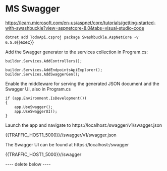 
# MS Swagger


https://learn.microsoft.com/en-us/aspnet/core/tutorials/getting-started-with-swashbuckle?view=aspnetcore-8.0&tabs=visual-studio-code

`dotnet add TodoApi.csproj package Swashbuckle.AspNetCore -v 6.5.0`{{exec}}

Add the Swagger generator to the services collection in Program.cs:

```
builder.Services.AddControllers();

builder.Services.AddEndpointsApiExplorer();
builder.Services.AddSwaggerGen();
```

Enable the middleware for serving the generated JSON document and the Swagger UI, also in Program.cs

```
if (app.Environment.IsDevelopment())
{
    app.UseSwagger();
    app.UseSwaggerUI();
}
```

Launch the app and navigate to https://localhost:<port>/swagger/v1/swagger.json

{{TRAFFIC_HOST1_5000}}//swagger/v1/swagger.json


The Swagger UI can be found at https://localhost:<port>/swagger

{{TRAFFIC_HOST1_5000}}//swagger

---- delete below ----
